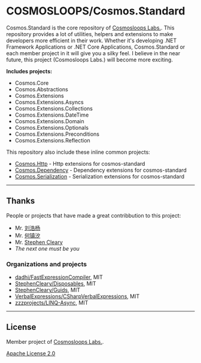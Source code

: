 # COSMOSLOOPS/Cosmos.Standard

Cosmos.Standard is the core repository of [Cosmosloops Labs.](https://github.com/cosmos-loops). This repository provides a lot of utilities, helpers and extensions to make developers more efficient in their work. Whether it's developing .NET Framework Applications or .NET Core Applications, Cosmos.Standard or each member project in it will give you a silky feel. I believe in the near future, this project (Cosmosloops Labs.) will become more exciting.

**Includes projects:**

- Cosmos.Core
- Cosmos.Abstractions
- Cosmos.Extensions
- Cosmos.Extensions.Asyncs
- Cosmos.Extensions.Collections
- Cosmos.Extensions.DateTime
- Cosmos.Extensions.Domain
- Cosmos.Extensions.Optionals
- Cosmos.Extensions.Preconditions
- Cosmos.Extensions.Reflection

This repository also include these inline common projects:

- [Cosmos.Http](extra/http) - Http extensions for cosmos-standard
- [Cosmos.Dependency](extra/dependency) - Dependency extensions for cosmos-standard
- [Cosmos.Serialization](extra/serialization) - Serialization extensions for cosmos-standard

---

## Thanks

People or projects that have made a great contribbution to this project:

- Mr. [刘浩杨](https://github.com/liuhaoyang)
- Mr. [何镇汐](https://github.com/UtilCore)
- Mr. [Stephen Cleary](https://github.com/StephenCleary)
- _The next one must be you_

### Organizations and projects

- [dadhi/FastExpressionCompiler](https://github.com/dadhi/FastExpressionCompiler), MIT
- [StephenCleary/Disposables](https://github.com/StephenCleary/Disposables), MIT
- [StephenCleary/Guids](https://github.com/StephenCleary/Guids), MIT
- [VerbalExpressions/CSharpVerbalExpressions](https://github.com/VerbalExpressions/CSharpVerbalExpressions), MIT
- [zzzprojects/LINQ-Async](https://github.com/zzzprojects/LINQ-Async), MIT

---

## License

Member project of [Cosmosloops Labs.](https://github.com/cosmos-loops).

[Apache License 2.0](/LICENSE)
